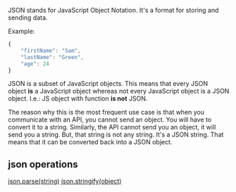 JSON stands for JavaScript Object Notation. It's a format for storing and sending data.

Example:
```javascript
{
    "firstName": "Sam",
    "lastName": "Green",
    "age": 24
}
```

JSON is a subset of JavaScript objects. This means that every JSON object **is** a JavaScript object whereas not every JavaScript object is a JSON object. I.e.: JS object with function **is not** JSON.

The reason why this is the most frequent use case is that when you communicate with an API, you cannot send an object. You will have to convert it to a string. Similarly, the API cannot send you an object, it will send you a string. But, that string is not any string. It's a JSON string. That means that it can be converted back into a JSON object.

## json operations
[json.parse(string)](json-parse)
[json.stringify(object)](json-stringify)